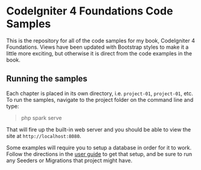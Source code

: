 # CodeIgniter 4 Foundations Code Samples

This is the repository for all of the code samples for my book, CodeIgniter 4 Foundations. Views have been updated with Bootstrap styles to make it a little more exciting, but otherwise it is direct from the code examples in the book. 

## Running the samples

Each chapter is placed in its own directory, i.e. `project-01`, `project-01`, etc. To run the samples, navigate to the project folder on the command line and type:

> php spark serve

That will fire up the built-in web server and you should be able to view the site at `http://localhost:8080`. 

Some examples will require you to setup a database in order for it to work. Follow the directions in the [user guide](https://codeigniter.com/user_guide/index.html) to get that setup, and be sure to run any Seeders or Migrations that project might have. 

